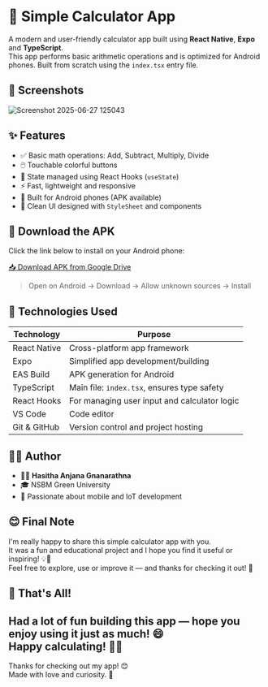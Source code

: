 # 🔢 Simple Calculator App

A modern and user-friendly calculator app built using **React Native**, **Expo** and **TypeScript**.  
This app performs basic arithmetic operations and is optimized for Android phones. Built from scratch using the `index.tsx` entry file.


## 📸 Screenshots

![Screenshot 2025-06-27 125043](https://github.com/user-attachments/assets/e704050e-2692-464c-bd83-9e78b4e253f7)


## ✨ Features

- ✅ Basic math operations: Add, Subtract, Multiply, Divide
- 🖱️ Touchable colorful buttons
- 🧠 State managed using React Hooks (`useState`)
- ⚡ Fast, lightweight and responsive
- 📱 Built for Android phones (APK available)
- 🎨 Clean UI designed with `StyleSheet` and components


## 📲 Download the APK

Click the link below to install on your Android phone:

[📥 Download APK from Google Drive]([https://drive.google.com/your-apk-share-link](https://drive.google.com/file/d/1fNuY-70lBc-j4gWQcUkuta4rrMtUq6pS/view?usp=sharing))

> Open on Android → Download → Allow unknown sources → Install


## 🧰 Technologies Used

| Technology             | Purpose                                          |
|------------------------|--------------------------------------------------|
| React Native           | Cross-platform app framework                     |
| Expo                   | Simplified app development/building              |
| EAS Build              | APK generation for Android                       |
| TypeScript             | Main file: `index.tsx`, ensures type safety      |
| React Hooks            | For managing user input and calculator logic     |
| VS Code                | Code editor                                      |
| Git & GitHub           | Version control and project hosting              |


## 🧑‍💻 Author

- 👨‍💻 **Hasitha Anjana Gnanarathna**
- 🎓 NSBM Green University
- 💬 Passionate about mobile and IoT development

## 😊 Final Note

I'm really happy to share this simple calculator app with you.  
It was a fun and educational project and I hope you find it useful or inspiring! 💡📱  
Feel free to explore, use or improve it — and thanks for checking it out! 🙌

## 🎊 That's All!

Had a lot of fun building this app — hope you enjoy using it just as much! 😄  
Happy calculating! 🧮✨
---
Thanks for checking out my app! 😊  
Made with love and curiosity. 💙
